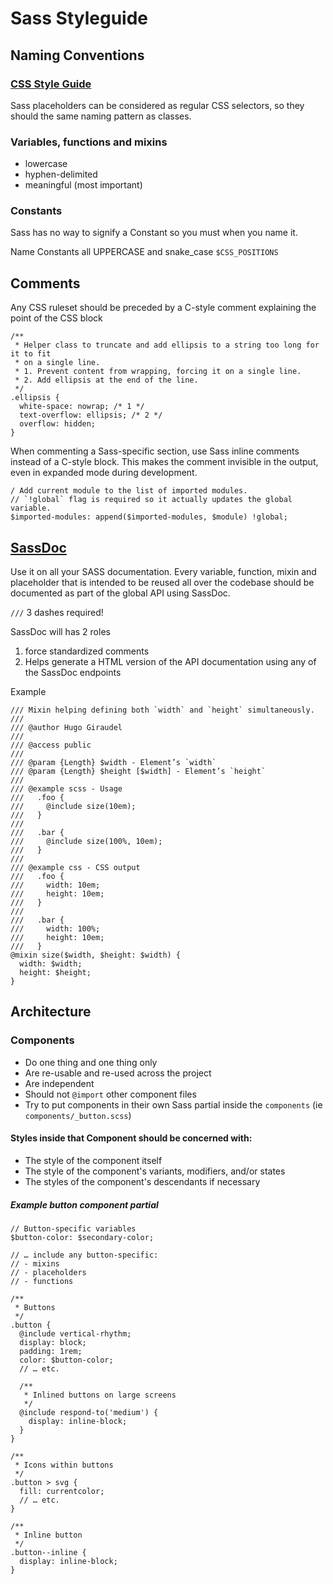 # Sass Styleguide

## Naming Conventions
### [CSS Style Guide](http://cssguidelin.es/#naming-conventions)

Sass placeholders can be considered as regular CSS selectors, so they should the same naming pattern as classes.

### Variables, functions and mixins
* lowercase
* hyphen-delimited
* meaningful (most important)

### Constants
Sass has no way to signify a Constant so you must when you name it.

Name Constants all UPPERCASE and snake_case `$CSS_POSITIONS`

## Comments
Any CSS ruleset should be preceded by a C-style comment explaining the point of the CSS block

```
/**
 * Helper class to truncate and add ellipsis to a string too long for it to fit
 * on a single line.
 * 1. Prevent content from wrapping, forcing it on a single line.
 * 2. Add ellipsis at the end of the line.
 */
.ellipsis {
  white-space: nowrap; /* 1 */
  text-overflow: ellipsis; /* 2 */
  overflow: hidden;
}
```

When commenting a Sass-specific section, use Sass inline comments instead of a C-style block. This makes the comment invisible in the output, even in expanded mode during development.

```
/ Add current module to the list of imported modules.
// `!global` flag is required so it actually updates the global variable.
$imported-modules: append($imported-modules, $module) !global;
```

## [SassDoc](http://sassdoc.com/)
Use it on all your SASS documentation. Every variable, function, mixin and placeholder that is intended to be reused all over the codebase should be documented as part of the global API using SassDoc.

`///` 3 dashes required!

SassDoc will has 2 roles

1. force standardized comments
2. Helps generate a HTML version of the API documentation using any of the SassDoc endpoints

Example

```
/// Mixin helping defining both `width` and `height` simultaneously.
///
/// @author Hugo Giraudel
///
/// @access public
///
/// @param {Length} $width - Element’s `width`
/// @param {Length} $height [$width] - Element’s `height`
///
/// @example scss - Usage
///   .foo {
///     @include size(10em);
///   }
///
///   .bar {
///     @include size(100%, 10em);
///   }
///
/// @example css - CSS output
///   .foo {
///     width: 10em;
///     height: 10em;
///   }
///
///   .bar {
///     width: 100%;
///     height: 10em;
///   }
@mixin size($width, $height: $width) {
  width: $width;
  height: $height;
}
```

## Architecture
### Components
* Do one thing and one thing only
* Are re-usable and re-used across the project
* Are independent
* Should not `@import` other component files
* Try to put components in their own Sass partial inside the `components` (ie `components/_button.scss`)

#### Styles inside that Component should be concerned with:
* The style of the component itself
* The style of the component's variants, modifiers, and/or states
* The styles of the component's descendants if necessary

##### Example button component partial

```
// Button-specific variables
$button-color: $secondary-color;

// … include any button-specific:
// - mixins
// - placeholders
// - functions

/**
 * Buttons
 */
.button {
  @include vertical-rhythm;
  display: block;
  padding: 1rem;
  color: $button-color;
  // … etc.

  /**
   * Inlined buttons on large screens
   */
  @include respond-to('medium') {
    display: inline-block;
  }
}

/**
 * Icons within buttons
 */
.button > svg {
  fill: currentcolor;
  // … etc.
}

/**
 * Inline button
 */
.button--inline {
  display: inline-block;
}
```

